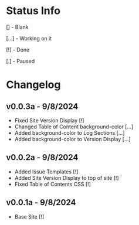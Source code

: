 # Status Info
[] - Blank

[...] - Working on it

[!] - Done

[.] - Paused

# Changelog

## v0.0.3a - 9/8/2024
  - Fixed Site Version Display [!]
  - Changed Table of Content background-color [...]
  - Added background-color to Log Sections [...]
  - Added background-color to Version Display [...]

## v0.0.2a - 9/8/2024
  - Added Issue Templates [!]
  - Added Site Version Display to top of site [!]
  - Fixed Table of Contents CSS [!]
  
## v0.0.1a - 9/8/2024
  - Base Site [!]
